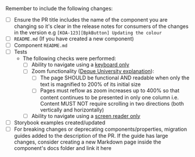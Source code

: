 <!--
Thanks for contributing to Backpack :pray:

Please include a description of the changes you are introducing and some screenshots if appropriate.

Please ensure your pull request title is clear as it will be used to generate the changelog.

Add `major`, `minor` or `patch` label depending on the change according to [semver](semver.org) or `skip-changelog` if the change shouldn't be added to the changelog (e.g. a change to a test or documentation)
-->

Remember to include the following changes:

- [ ] Ensure the PR title includes the name of the component you are changing so it's clear in the release notes for consumers of the changes in the version e.g `[KOA-123][BpkButton] Updating the colour`
- [ ] `README.md` (If you have created a new component)
- [ ] Component `README.md`
- [ ] Tests
    - The following checks were performed:
        - [ ] Ability to navigate using a [keyboard only](https://webaim.org/techniques/keyboard/)
        - [ ] Zoom functionality ([Deque University explanation](https://dequeuniversity.com/checklists/web/text)):
            - [ ] The page SHOULD be functional AND readable when only the text is magnified to 200% of its initial size
            - [ ] Pages must reflow as zoom increases up to 400% so that content continues to be presented in only one column i.e. Content MUST NOT require scrolling in two directions (both vertically and horizontally)
        - [ ] Ability to navigate using a [screen reader only](https://webaim.org/articles/screenreader_testing/)
- [ ] Storybook examples created/updated
- [ ] For breaking changes or deprecating components/properties, migration guides added to the description of the PR. If the guide has large changes, consider creating a new Markdown page inside the component's docs folder and link it here